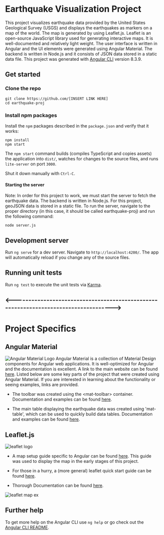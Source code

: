 # Earthquake Visualization Project

This project visualizes earthquake data provided by the United States Geological Survey (USGS) and displays the earthquakes as markers on a map of the world.  The map is generated by using Leaflet.js. Leaflet is an open-source JavaScript library used for generating interactive maps. It is well-documented and relatively light weight. The user interface is written in Angular and the UI elements were generated using Angular Material. The backend is written in Node.js and it consists of JSON data stored in a static data file. 
This project was generated with [Angular CLI](https://github.com/angular/angular-cli) version 8.3.9.
 

## Get started

### Clone the repo

```shell
git clone https://github.com/[INSERT LINK HERE]
cd earthquake-proj
```

### Install npm packages

Install the `npm` packages described in the `package.json` and verify that it works:

```
npm install
npm start
```

The `npm start` command builds (compiles TypeScript and copies assets) the application into `dist/`, watches for changes to the source files, and runs `lite-server` on port `3000`.

Shut it down manually with `Ctrl-C`.

#### Starting the server
Note: In order for this project to work, we must start the server to fetch the earthquake data. The backend is written in Node.js. For this project, geoJSON data is stored in a static file. To run the server, navigate to the proper directory (in this case, it should be called earthquake-proj) and run the following command:

```
node server.js
```

## Development server

Run `ng serve` for a dev server. Navigate to `http://localhost:4200/`. The app will automatically reload if you change any of the source files.


## Running unit tests

Run `ng test` to execute the unit tests via [Karma](https://karma-runner.github.io).


## <------------------------------------------------------------------------------------>



# Project Specifics
## Angular Material
![Angular Material Logo](https://www.google.com/url?sa=i&source=images&cd=&ved=2ahUKEwjHwMqu9OLlAhXBl-AKHYBwBooQjRx6BAgBEAQ&url=https%3A%2F%2Fmedium.com%2F%40swarnakishore%2Fgetting-started-with-angular-material-angular-6-a3f46c63ee66&psig=AOvVaw1Tfy85I-RdzZH9BIpWMNdv&ust=1573587471098760)
Angular Material is a collection of Material Design components for Angular web applications. It is well-optimized for Angular and the documentation is excellent. A link to the main website can be found [here](https://material.angular.io/). Listed below are some key parts of the project that were created using Angular Material. If you are interested in learning about the functionality or seeing examples, links are provided.

* The toolbar was created using the \<mat-toolbar> container. Documentation and examples can be found [here](https://material.angular.io/components/toolbar/overview).

* The main table displaying the earthquake data was created using 'mat-table', which can be used to quickly build data tables. Documentation and examples can be found [here](https://material.angular.io/components/table/overview).


## Leaflet.js

![leaflet logo](https://leafletjs.com/docs/images/logo.png)


* A map setup guide specific to Angular can be found [here](https://alligator.io/angular/angular-and-leaflet/). This guide was used to display the map in the early stages of this project.

* For those in a hurry, a (more general) leaflet quick start guide can be found [here](https://leafletjs.com/examples/quick-start/). 

* Thorough Documentation can be found [here](https://leafletjs.com/reference-1.5.0.html).


![leaflet map ex](http://www.igismap.com/wp-content/uploads/2017/01/leafletjs-getting-started-output.jpg)


## Further help

To get more help on the Angular CLI use `ng help` or go check out the [Angular CLI README](https://github.com/angular/angular-cli/blob/master/README.md).
